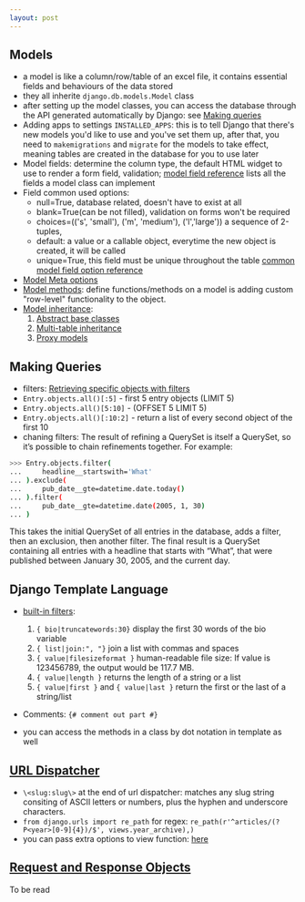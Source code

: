 ```yaml
---
layout: post
---
```


## Models
- a model is like a column/row/table of an excel file, it contains essential fields and behaviours of the data stored
- they all inherite `django.db.models.Model` class
- after setting up the model classes, you can access the database through the API generated automatically by Django: see [Making queries](https://docs.djangoproject.com/en/3.0/topics/db/queries/)
- Adding apps to settings `INSTALLED_APPS`: this is to tell Django that there's new models you'd like to use and you've set them up, after that, you need to `makemigrations` and `migrate` for the models to take effect, meaning tables are created in the database for you to use later
- Model fields: determine the column type, the default HTML widget to use to render a form field, validation; [model field reference](https://docs.djangoproject.com/en/3.0/ref/models/fields/#model-field-types) lists all the fields a model class can implement
- Field common used options: 
	* null=True, database related, doesn't have to exist at all
	* blank=True(can be not filled), validation on forms won't be required
	* choices=(('s', 'small'), ('m', 'medium'), ('l','large')) a sequence of 2-tuples,
	* default: a value or a callable object, everytime the new object is created, it will be called
	* unique=True, this field must be unique throughout the table
	[common model field option reference](https://docs.djangoproject.com/en/3.0/ref/models/fields/#common-model-field-options)
- [Model Meta options](https://docs.djangoproject.com/en/3.0/ref/models/options/)
- [Model methods](https://docs.djangoproject.com/en/3.0/topics/db/models/#model-methods): define functions/methods on a model is adding custom "row-level" functionality to the object.
- [Model inheritance](https://docs.djangoproject.com/en/3.0/topics/db/models/#model-inheritance): 
	1. [Abstract base classes](https://docs.djangoproject.com/en/3.0/topics/db/models/#abstract-base-classes)
	2. [Multi-table inheritance](https://docs.djangoproject.com/en/3.0/topics/db/models/#multi-table-inheritance)
	3. [Proxy models](https://docs.djangoproject.com/en/3.0/topics/db/models/#proxy-models)


## Making Queries
- filters: [Retrieving specific objects with filters](https://docs.djangoproject.com/en/3.0/topics/db/queries/#retrieving-specific-objects-with-filters)
- `Entry.objects.all()[:5]` - first 5 entry objects (LIMIT 5)
- `Entry.objects.all()[5:10]` - (OFFSET 5 LIMIT 5)
- `Entry.objects.all()[:10:2]` - return a list of every second object of the first 10
- chaning filters:
	The result of refining a QuerySet is itself a QuerySet, so it’s possible to chain refinements together. For example:
```bash
>>> Entry.objects.filter(
...     headline__startswith='What'
... ).exclude(
...     pub_date__gte=datetime.date.today()
... ).filter(
...     pub_date__gte=datetime.date(2005, 1, 30)
... )
```
This takes the initial QuerySet of all entries in the database, adds a filter, then an exclusion, then another filter. The final result is a QuerySet containing all entries with a headline that starts with “What”, that were published between January 30, 2005, and the current day.

## Django Template Language
- [built-in filters](https://docs.djangoproject.com/en/3.0/ref/templates/builtins/#ref-templates-builtins-filters): 
	1. `{ bio|truncatewords:30}` display the first 30 words of the bio variable
	2. `{ list|join:", "}` join a list with commas and spaces
	3. `{ value|filesizeformat }` human-readable file size: If value is 123456789, the output would be 117.7 MB.
	4. `{ value|length }` returns the length of a string or a list
	5. `{ value|first }` and `{ value|last }` return the first or the last of a string/list

- Comments: `{# comment out part #}`
- you can access the methods in a class by dot notation in template as well

## [URL Dispatcher](https://docs.djangoproject.com/en/3.0/topics/http/urls/)
- `\<slug:slug\>` at the end of url dispatcher: matches any slug string consiting of ASCII letters or numbers, plus the hyphen and underscore characters.
- `from django.urls import re_path` for regex: `re_path(r'^articles/(?P<year>[0-9]{4})/$', views.year_archive),)`
- you can pass extra options to view function: [here](https://docs.djangoproject.com/en/3.0/topics/http/urls/#passing-extra-options-to-view-functions)

## [Request and Response Objects](https://docs.djangoproject.com/en/3.0/ref/request-response/)

To be read